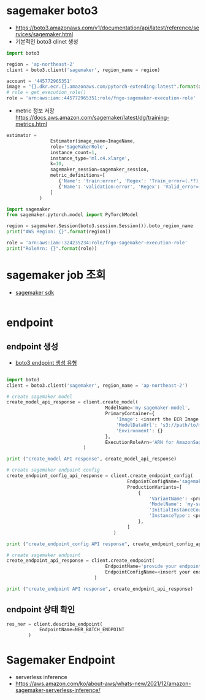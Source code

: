 
# sagemaker boto3
- https://boto3.amazonaws.com/v1/documentation/api/latest/reference/services/sagemaker.html
- 기본적인 boto3 clinet 생성

```py
import boto3

region = 'ap-northeast-2'
client = boto3.client('sagemaker', region_name = region)

account = '445772965351'
image = "{}.dkr.ecr.{}.amazonaws.com/pytorch-extending:latest".format(account, region)
# role = get_execution_role()
role = 'arn:aws:iam::445772965351:role/fngo-sagemaker-execution-role'
```



- metric 정보 저장
https://docs.aws.amazon.com/sagemaker/latest/dg/training-metrics.html
```python
estimator =
                Estimator(image_name=ImageName,
                role='SageMakerRole', 
                instance_count=1,
                instance_type='ml.c4.xlarge',
                k=10,
                sagemaker_session=sagemaker_session,
                metric_definitions=[
                   {'Name': 'train:error', 'Regex': 'Train_error=(.*?);'},
                   {'Name': 'validation:error', 'Regex': 'Valid_error=(.*?);'}
                ]
            )
```

```python
import sagemaker
from sagemaker.pytorch.model import PyTorchModel

region = sagemaker.Session(boto3.session.Session()).boto_region_name
print("AWS Region: {}".format(region))

role = 'arn:aws:iam::324235234:role/fngo-sagemaker-execution-role'
print("RoleArn: {}".format(role))
```

# sagemaker job 조회 

- [sagemaker sdk](https://boto3.amazonaws.com/v1/documentation/api/latest/reference/services/sagemaker.html#SageMaker.Client.list_endpoints)

```
```





# endpoint

## endpoint 생성



- [boto3 endpoint 생성 유형 ](https://docs.aws.amazon.com/sagemaker/latest/dg/neo-deployment-hosting-services-boto3.html)

```python

import boto3
client = boto3.client('sagemaker', region_name = 'ap-northeast-2')

# create sagemaker model
create_model_api_response = client.create_model(
                                    ModelName='my-sagemaker-model',
                                    PrimaryContainer={
                                        'Image': <insert the ECR Image URI>,
                                        'ModelDataUrl': 's3://path/to/model/artifact/model.tar.gz',
                                        'Environment': {}
                                    },
                                    ExecutionRoleArn='ARN for AmazonSageMaker-ExecutionRole'
                            )

print ("create_model API response", create_model_api_response)

# create sagemaker endpoint config
create_endpoint_config_api_response = client.create_endpoint_config(
                                            EndpointConfigName='sagemaker-neomxnet-endpoint-configuration',
                                            ProductionVariants=[
                                                {
                                                    'VariantName': <provide your variant name>,
                                                    'ModelName': 'my-sagemaker-model',
                                                    'InitialInstanceCount': 1,
                                                    'InstanceType': <provide your instance type here>
                                                },
                                            ]
                                       )

print ("create_endpoint_config API response", create_endpoint_config_api_response)

# create sagemaker endpoint
create_endpoint_api_response = client.create_endpoint(
                                    EndpointName='provide your endpoint name',
                                    EndpointConfigName=<insert your endpoint config name>,
                                )

print ("create_endpoint API response", create_endpoint_api_response)     
```



##  endpoint 상태 확인

```python
res_ner = client.describe_endpoint(
            EndpointName=NER_BATCH_ENDPOINT
        )

```




# Sagemaker Endpoint



- serverless inference
- https://aws.amazon.com/ko/about-aws/whats-new/2021/12/amazon-sagemaker-serverless-inference/
  




